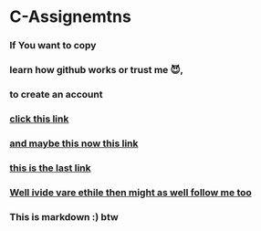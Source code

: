 # C-Assignemtns
### If You want to copy 
### learn how github works or trust me 😈,
### to create an account
### [click this link]([https://github.com/Glitchyi/C-Assignemtns](https://github.com/signup?ref_cta=Sign+up&ref_loc=header+logged+out&ref_page=%2F&source=header-home))
### [and maybe this now this link](https://www.youtube.com/watch?v=aYsgsSo1aow)
### [this is the last link](https://github.com/Glitchyi/C-Assignemtns/tree/hehe)

### [Well ivide vare ethile then might as well follow me too](https://github.com/Glitchyi)
### This is markdown :) btw

